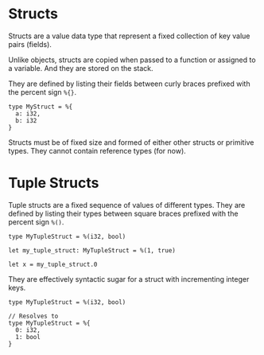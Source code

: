 # Structs

Structs are a value data type that represent a fixed collection of key value
pairs (fields).

Unlike objects, structs are copied when passed to a function or assigned to a
variable. And they are stored on the stack.

They are defined by listing their fields between curly braces prefixed with
the percent sign `%{}`.

```void
type MyStruct = %{
  a: i32,
  b: i32
}
```

Structs must be of fixed size and formed of either other structs or primitive
types. They cannot contain reference types (for now).

# Tuple Structs

Tuple structs are a fixed sequence of values of different types. They
are defined by listing their types between square braces prefixed with the
percent sign `%()`.

```void
type MyTupleStruct = %(i32, bool)

let my_tuple_struct: MyTupleStruct = %(1, true)

let x = my_tuple_struct.0
```

They are effectively syntactic sugar for a struct with incrementing
integer keys.

```void
type MyTupleStruct = %(i32, bool)

// Resolves to
type MyTupleStruct = %{
  0: i32,
  1: bool
}
```
